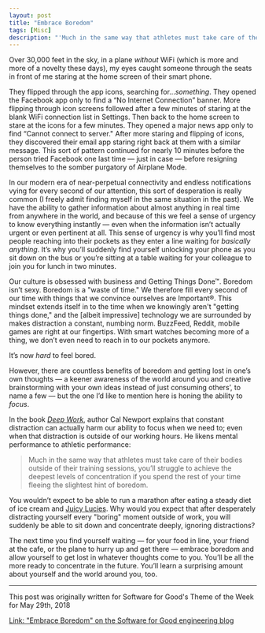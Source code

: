 ```yaml
---
layout: post
title: "Embrace Boredom"
tags: [Misc]
description: "'Much in the same way that athletes must take care of their bodies outside of their training sessions, you’ll struggle to achieve the deepest levels of concentration if you spend the rest of your time fleeing the slightest hint of boredom.'"
---
```


Over 30,000 feet in the sky, in a plane <em>without</em> WiFi (which is more and more of a novelty these days), my eyes caught someone through the seats in front of me staring at the home screen of their smart phone.

They flipped through the app icons, searching for…<em>something</em>. They opened the Facebook app only to find a “No Internet Connection” banner. More flipping through icon screens followed after a few minutes of staring at the blank WiFi connection list in Settings. Then back to the home screen to stare at the icons for a few minutes. They opened a major news app only to find “Cannot connect to server." After more staring and flipping of icons, they discovered their email app staring right back at them with a similar message. This sort of pattern continued for nearly 10 minutes before the person tried Facebook one last time — just in case — before resigning themselves to the somber purgatory of Airplane Mode.

In our modern era of near-perpetual connectivity and endless notifications vying for every second of our attention, this sort of desperation is really common (I freely admit finding myself in the same situation in the past). We have the ability to gather information about almost anything in real time from anywhere in the world, and because of this we feel a sense of urgency to know everything instantly — even when the information isn’t actually urgent or even pertinent at all. This sense of urgency is why you’ll find most people reaching into their pockets as they enter a line waiting for <em>basically anything</em>. It’s why you’ll suddenly find yourself unlocking your phone as you sit down on the bus or you’re sitting at a table waiting for your colleague to join you for lunch in two minutes.

Our culture is obsessed with business and Getting Things Done™. Boredom isn’t sexy. Boredom is a "waste of time." We therefore fill every second of our time with things that we convince ourselves are Important®. This mindset extends itself in to the time when we knowingly aren't "getting things done," and the [albeit impressive] technology we are surrounded by makes distraction a constant, numbing norm. BuzzFeed, Reddit, mobile games are right at our fingertips. With smart watches becoming more of a thing, we don’t even need to reach in to our pockets anymore.

It’s now <em>hard</em> to feel bored.

However, there are countless benefits of boredom and getting lost in one’s own thoughts — a keener awareness of the world around you and creative brainstorming with your own ideas instead of just consuming others’, to name a few — but the one I’d like to mention here is honing the ability to <em>focus</em>.

In the book <a href="http://calnewport.com/books/deep-work/" target="_blank" rel="noopener"><em>Deep Work</em></a>, author Cal Newport explains that constant distraction can actually harm our ability to focus when we need to; even when that distraction is outside of our working hours. He likens mental performance to athletic performance:
<blockquote>Much in the same way that athletes must take care of their bodies outside of their training sessions, you’ll struggle to achieve the deepest levels of concentration if you spend the rest of your time fleeing the slightest hint of boredom.</blockquote>
You wouldn’t expect to be able to run a marathon after eating a steady diet of ice cream and <a href="https://en.wikipedia.org/wiki/Jucy_Lucy" target="_blank" rel="noopener">Juicy Lucies</a>. Why would you expect that after desperately distracting yourself every "boring" moment outside of work, you will suddenly be able to sit down and concentrate deeply, ignoring distractions?

The next time you find yourself waiting — for your food in line, your friend at the cafe, or the plane to hurry up and get there — embrace boredom and allow yourself to get lost in whatever thoughts come to you. You’ll be all the more ready to concentrate in the future. You’ll learn a surprising amount about yourself and the world around you, too.

---

This post was originally written for Software for Good's Theme of the Week for May 29th, 2018

[Link: "Embrace Boredom" on the Software for Good engineering blog][1]

[1]: https://softwareforgood.com/embrace-boredom/
